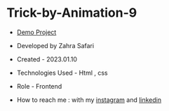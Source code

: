 # Trick-by-Animation-9

- [Demo Project](https://zahrasafari-web.github.io/Trick-by-Animation-9/)

- Developed by Zahra Safari

- Created - 2023.01.10

- Technologies Used - Html , css 

- Role - Frontend

- How to reach me : with my [instagram](https://www.instagram.com/zahrasafari_web_developer) and [linkedin](https://www.linkedin.com/in/zahra-safari1986)
